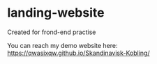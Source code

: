 # landing-website

Created for frond-end practise

You can reach my demo website here: https://qwasixqw.github.io/Skandinavisk-Kobling/
